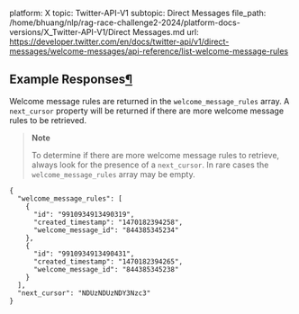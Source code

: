 platform: X
topic: Twitter-API-V1
subtopic: Direct Messages
file_path: /home/bhuang/nlp/rag-race-challenge2-2024/platform-docs-versions/X_Twitter-API-V1/Direct Messages.md
url: https://developer.twitter.com/en/docs/twitter-api/v1/direct-messages/welcome-messages/api-reference/list-welcome-message-rules

## Example Responses[¶](#example-responses "Permalink to this headline")

Welcome message rules are returned in the `welcome_message_rules` array. A `next_cursor` property will be returned if there are more welcome message rules to be retrieved.

> **Note**
> 
> To determine if there are more welcome message rules to retrieve, always look for the presence of a `next_cursor`. In rare cases the `welcome_message_rules` array may be empty.

    {
      "welcome_message_rules": [
        {
          "id": "9910934913490319",
          "created_timestamp": "1470182394258",
          "welcome_message_id": "844385345234"
        },
        {
          "id": "9910934913490431",
          "created_timestamp": "1470182394265",
          "welcome_message_id": "844385345238"
        }
      ],
      "next_cursor": "NDUzNDUzNDY3Nzc3"
    }